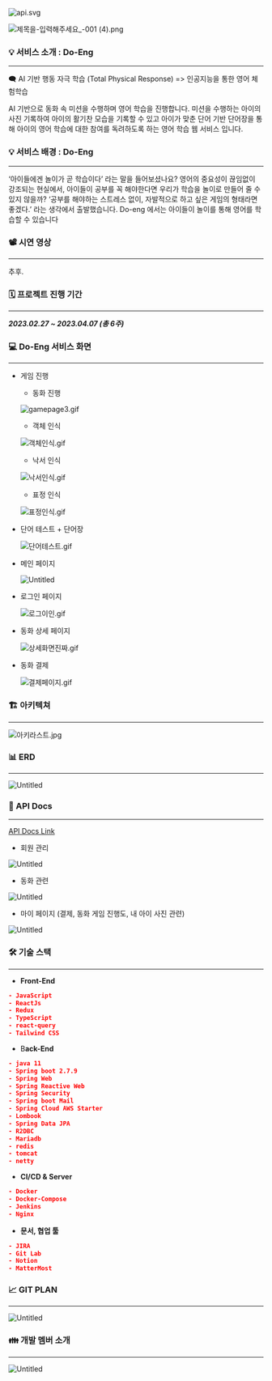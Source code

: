 ![api.svg](image/api.svg)

![제목을-입력해주세요_-001 (4).png](image/info.png)

### 💡 서비스 소개 : Do-Eng

---

<aside>
🗨️ AI 기반 행동 자극 학습 (Total Physical Response)
=> 인공지능을 통한 영어 체험학습

AI 기반으로 동화 속 미션을 수행하며 영어 학습을 진행합니다.
미션을 수행하는 아이의 사진 기록하여 아이의 활기찬 모습을 기록할 수 있고 아이가 맞춘 단어 기반 단어장을 통해 아이의 영어 학습에 대한 참여를 독려하도록 하는 영어 학습 웹 서비스 입니다.

</aside>

### 💡 서비스 배경 : Do-Eng

---

‘아이들에겐 놀이가 곧 학습이다’ 라는 말을 들어보셨나요?
영어의 중요성이 끊임없이 강조되는 현실에서, 아이들이 공부를 꼭 해야한다면 우리가 학습을 놀이로 만들어 줄 수 있지 않을까? ‘공부를 해야하는 스트레스 없이, 자발적으로 하고 싶은 게임의 형태라면 좋겠다.’ 라는 생각에서 출발했습니다.
Do-eng 에서는 아이들이 놀이를 통해 영어를 학습할 수 있습니다

### 📽️ 시연 영상

---

추후.

### 🗓️ 프로젝트 진행 기간

---

***2023.02.27 ~ 2023.04.07 (총 6주)***

### 💻 Do-Eng 서비스 화면

---

- 게임 진행
    - 동화 진행
    
    ![gamepage3.gif](image/gamepage3.gif)
    
    - 객체 인식
    
    ![객체인식.gif](image/object.gif)
    
    - 낙서 인식
    
    ![낙서인식.gif](image/doodle.gif)
    
    - 표정 인식
    
    ![표정인식.gif](image/face.gif)
    
- 단어 테스트 + 단어장
    
    ![단어테스트.gif](image/test.gif)
    
- 메인 페이지
    
    ![Untitled](image/main.png)
    
- 로그인 페이지
    
    ![로그이인.gif](image/login.gif)
    
- 동화 상세 페이지
    
    ![상세화면진짜.gif](image/tale.gif)
    
- 동화 결제
    
    ![결제페이지.gif](image/pay.gif)
    

### 🏗️ 아키텍쳐

---

![아키라스트.jpg](image/arc.jpg)

### 📊 ERD

---

![Untitled](image/erd.png)

### 📜 API Docs

---

[API Docs Link]([image/un](https://astonishing-tungsten-6a0.notion.site/API-Docs-320ad3e4fa9f463da407ba6fcfbcbb23))

- 회원 관리

![Untitled](image/Untitled%202.png)

- 동화 관련

![Untitled](image/Untitled%203.png)

- 마이 페이지 (결제, 동화 게임 진행도, 내 아이 사진 관련)

![Untitled](image/Untitled%204.png)

### 🛠️ 기술 스택

---

- **Front-End**

```json
- JavaScript
- ReactJs
- Redux
- TypeScript
- react-query
- Tailwind CSS
```

- B**ack-End**

```json
- java 11  
- Spring boot 2.7.9
- Spring Web
- Spring Reactive Web
- Spring Security
- Spring boot Mail 
- Spring Cloud AWS Starter
- Lombook
- Spring Data JPA
- R2DBC
- Mariadb
- redis
- tomcat
- netty
```

- **CI/CD & Server**

```json
- Docker
- Docker-Compose
- Jenkins
- Nginx
```

- **문서, 협업 툴**

```json
- JIRA
- Git Lab
- Notion
- MatterMost
```

### 📈 GIT PLAN

---

![Untitled](image/gitplan.png)

### 👪 개발 멤버 소개

---

![Untitled](image/member.png)
